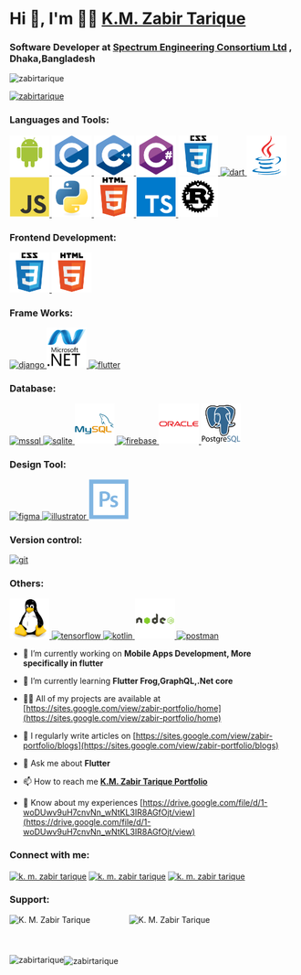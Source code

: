 
# Hi 👋, I'm 👨‍🎓 [K.M. Zabir Tarique](https://sites.google.com/view/zabir-portfolio/home)
### Software Developer at [Spectrum Engineering Consortium Ltd](https://spectrum-bd.com/) , Dhaka,Bangladesh

<p align="left"> <img src="https://komarev.com/ghpvc/?username=zabirtarique&label=Profile%20views&color=0e75b6&style=flat" alt="zabirtarique" /> </p>

<p align="left"> <a href="https://github.com/ryo-ma/github-profile-trophy"><img src="https://github-profile-trophy.vercel.app/?username=zabirtarique" alt="zabirtarique" /></a> </p>

<h3 align="left">Languages and Tools:</h3>

<p align="left"> <a href="https://developer.android.com" target="_blank" rel="noreferrer"> 
   <img src="https://raw.githubusercontent.com/devicons/devicon/master/icons/android/android-original-wordmark.svg" alt="android" width="70" height="70"/> </a>
   <a href="https://www.cprogramming.com/" target="_blank" rel="noreferrer"> <img src="https://raw.githubusercontent.com/devicons/devicon/master/icons/c/c-original.svg" alt="c" width="70" height="70"/> </a>
   <a href="https://www.w3schools.com/cpp/" target="_blank" rel="noreferrer"> <img src="https://raw.githubusercontent.com/devicons/devicon/master/icons/cplusplus/cplusplus-original.svg" alt="cplusplus" width="70" height="70"/> </a> 
   <a href="https://www.w3schools.com/cs/" target="_blank" rel="noreferrer"> <img src="https://raw.githubusercontent.com/devicons/devicon/master/icons/csharp/csharp-original.svg" alt="csharp" width="70" height="70"/></a> 
   <a href="https://www.w3schools.com/css/" target="_blank" rel="noreferrer"> <img src="https://raw.githubusercontent.com/devicons/devicon/master/icons/css3/css3-original-wordmark.svg" alt="css3" width="70" height="70"/> </a>
   <a href="https://dart.dev" target="_blank" rel="noreferrer"> <img src="https://www.vectorlogo.zone/logos/dartlang/dartlang-icon.svg" alt="dart" width="70" height="70"/> </a> 
  <a href="https://www.java.com" target="_blank" rel="noreferrer"> <img src="https://raw.githubusercontent.com/devicons/devicon/master/icons/java/java-original.svg" alt="java" width="70" height="70"/> </a> 
   <a href="https://developer.mozilla.org/en-US/docs/Web/JavaScript" target="_blank" rel="noreferrer"> <img src="https://raw.githubusercontent.com/devicons/devicon/master/icons/javascript/javascript-original.svg" alt="javascript" width="70" height="70"/> </a>
    <a href="https://www.python.org" target="_blank" rel="noreferrer"> <img src="https://raw.githubusercontent.com/devicons/devicon/master/icons/python/python-original.svg" alt="python" width="70" height="70"/> </a> 
   <a href="https://www.w3.org/html/" target="_blank" rel="noreferrer"> <img src="https://raw.githubusercontent.com/devicons/devicon/master/icons/html5/html5-original-wordmark.svg" alt="html5" width="70" height="70"/> </a>
   <a href="https://www.typescriptlang.org/" target="_blank" rel="noreferrer"> <img src="https://raw.githubusercontent.com/devicons/devicon/master/icons/typescript/typescript-original.svg" alt="typescript" width="70" height="70"/> </a> 
   <a href="https://www.rust-lang.org" target="_blank" rel="noreferrer"> <img src="https://raw.githubusercontent.com/devicons/devicon/master/icons/rust/rust-plain.svg" alt="rust" width="70" height="70"/> </a>
   </p>
   
<h3 align="left">Frontend Development:</h3>
<p align="left"> 
    <a href="https://www.w3schools.com/css/" target="_blank" rel="noreferrer"> <img src="https://raw.githubusercontent.com/devicons/devicon/master/icons/css3/css3-original-wordmark.svg" alt="css3" width="70" height="70"/> </a>
    <a href="https://www.w3.org/html/" target="_blank" rel="noreferrer"> <img src="https://raw.githubusercontent.com/devicons/devicon/master/icons/html5/html5-original-wordmark.svg" alt="html5" width="70" height="70"/> </a>
</p>
   
<h3 align="left">Frame Works:</h3>

<p align="left"> 
  
  <a href="https://www.djangoproject.com/" target="_blank" rel="noreferrer"> <img src="https://cdn.worldvectorlogo.com/logos/django.svg" alt="django" width="70" height="70"/> </a>
   <a href="https://dotnet.microsoft.com/" target="_blank" rel="noreferrer"> <img src="https://raw.githubusercontent.com/devicons/devicon/master/icons/dot-net/dot-net-original-wordmark.svg" alt="dotnet" width="70" height="70"/> </a> 
   <a href="https://flutter.dev" target="_blank" rel="noreferrer"> <img src="https://www.vectorlogo.zone/logos/flutterio/flutterio-icon.svg" alt="flutter" width="70" height="70"/> </a> 
   
</p>

<h3 align="left">Database:</h3>
<p align="left"> 
    
   <a href="https://www.microsoft.com/en-us/sql-server" target="_blank" rel="noreferrer"> <img src="https://www.svgrepo.com/show/303229/microsoft-sql-server-logo.svg" alt="mssql" width="70" height="70"/> </a>
   <a href="https://www.sqlite.org/" target="_blank" rel="noreferrer"> <img src="https://www.vectorlogo.zone/logos/sqlite/sqlite-icon.svg" alt="sqlite" width="70" height="70"/> </a>
     <a href="https://www.mysql.com/" target="_blank" rel="noreferrer"> <img src="https://raw.githubusercontent.com/devicons/devicon/master/icons/mysql/mysql-original-wordmark.svg" alt="mysql" width="70" height="70"/> </a> 
       <a href="https://firebase.google.com/" target="_blank" rel="noreferrer"> <img src="https://www.vectorlogo.zone/logos/firebase/firebase-icon.svg" alt="firebase" width="70" height="70"/> </a>
   <a href="https://www.oracle.com/" target="_blank" rel="noreferrer"> <img src="https://raw.githubusercontent.com/devicons/devicon/master/icons/oracle/oracle-original.svg" alt="oracle" width="70" height="70"/> </a>
   <a href="https://www.postgresql.org" target="_blank" rel="noreferrer"> <img src="https://raw.githubusercontent.com/devicons/devicon/master/icons/postgresql/postgresql-original-wordmark.svg" alt="postgresql" width="70" height="70"/> </a> 
   
</p>

<h3 align="left">Design Tool:</h3>
<p align="left"> 
  
<a href="https://www.figma.com/" target="_blank" rel="noreferrer"> <img src="https://www.vectorlogo.zone/logos/figma/figma-icon.svg" alt="figma" width="70" height="70"/> </a>
<a href="https://www.adobe.com/in/products/illustrator.html" target="_blank" rel="noreferrer"> <img src="https://www.vectorlogo.zone/logos/adobe_illustrator/adobe_illustrator-icon.svg" alt="illustrator" width="70" height="70"/> </a> 
<a href="https://www.photoshop.com/en" target="_blank" rel="noreferrer"> <img src="https://raw.githubusercontent.com/devicons/devicon/master/icons/photoshop/photoshop-line.svg" alt="photoshop" width="70" height="70"/> </a> 
  
</p>

<h3 align="left">Version control:</h3>
<p align="left"> 
  <a href="https://git-scm.com/" target="_blank" rel="noreferrer"> <img src="https://www.vectorlogo.zone/logos/git-scm/git-scm-icon.svg" alt="git" width="70" height="70"/> </a>  
</p>

<h3 align="left">Others:</h3>
<p align="left"> 
    <a href="https://www.linux.org/" target="_blank" rel="noreferrer"> <img src="https://raw.githubusercontent.com/devicons/devicon/master/icons/linux/linux-original.svg" alt="linux" width="70" height="70"/> </a>
   <a href="https://www.tensorflow.org" target="_blank" rel="noreferrer"> <img src="https://www.vectorlogo.zone/logos/tensorflow/tensorflow-icon.svg" alt="tensorflow" width="70" height="70"/> </a> 
 <a href="https://kotlinlang.org" target="_blank" rel="noreferrer"> <img src="https://www.vectorlogo.zone/logos/kotlinlang/kotlinlang-icon.svg" alt="kotlin" width="70" height="70"/> </a> 
  <a href="https://nodejs.org" target="_blank" rel="noreferrer"> <img src="https://raw.githubusercontent.com/devicons/devicon/master/icons/nodejs/nodejs-original-wordmark.svg" alt="nodejs" width="70" height="70"/> </a>
  <a href="https://postman.com" target="_blank" rel="noreferrer"> <img src="https://www.vectorlogo.zone/logos/getpostman/getpostman-icon.svg" alt="postman" width="70" height="70"/> </a> 
</p>


- 🔭 I’m currently working on **Mobile Apps Development, More specifically in flutter**

- 🌱 I’m currently learning **Flutter Frog,GraphQL,.Net core**

- 👨‍💻 All of my projects are available at [https://sites.google.com/view/zabir-portfolio/home](https://sites.google.com/view/zabir-portfolio/home)

- 📝 I regularly write articles on [https://sites.google.com/view/zabir-portfolio/blogs](https://sites.google.com/view/zabir-portfolio/blogs)

- 💬 Ask me about **Flutter**

- 📫 How to reach me **[K.M. Zabir Tarique Portfolio](https://sites.google.com/view/zabir-portfolio/home)**

- 📄 Know about my experiences [https://drive.google.com/file/d/1-woDUwv9uH7cnvNn_wNtKL3IR8AGfOjt/view](https://drive.google.com/file/d/1-woDUwv9uH7cnvNn_wNtKL3IR8AGfOjt/view)

<h3 align="left">Connect with me:</h3>
<p align="left">
<a href="https://linkedin.com/in/k. m. zabir tarique" target="blank"><img align="center" src="https://raw.githubusercontent.com/rahuldkjain/github-profile-readme-generator/master/src/images/icons/Social/linked-in-alt.svg" alt="k. m. zabir tarique" height="30" width="70" /></a>
<a href="https://stackoverflow.com/users/14601919/k-m-zabir-tarique" target="blank"><img align="center" src="https://raw.githubusercontent.com/rahuldkjain/github-profile-readme-generator/master/src/images/icons/Social/stack-overflow.svg" alt="k. m. zabir tarique" height="30" width="70" /></a>
<a href="https://fb.com/k. m. zabir tarique" target="blank"><img align="center" src="https://raw.githubusercontent.com/rahuldkjain/github-profile-readme-generator/master/src/images/icons/Social/facebook.svg" alt="k. m. zabir tarique" height="30" width="70" /></a>
</p>

<h3 align="left">Support:</h3>
<p><a href="https://www.buymeacoffee.com/K. M. Zabir Tarique"> <img align="left" src="https://cdn.buymeacoffee.com/buttons/v2/default-yellow.png" height="70" width="210" alt="K. M. Zabir Tarique" /></a><a href="https://ko-fi.com/K. M. Zabir Tarique"> <img align="left" src="https://cdn.ko-fi.com/cdn/kofi3.png?v=3" height="70" width="210" alt="K. M. Zabir Tarique" /></a></p><br><br>

<p><img align="left" src="https://github-readme-stats.vercel.app/api/top-langs?username=zabirtarique&show_icons=true&locale=en&layout=compact" alt="zabirtarique" /></p>

<p>&nbsp;<img align="center" src="https://github-readme-stats.vercel.app/api?username=zabirtarique&show_icons=true&locale=en" alt="zabirtarique" /></p>


<!---
ZabirTarique/ZabirTarique is a ✨ special ✨ repository because its `README.md` (this file) appears on your GitHub profile.
You can click the Preview link to take a look at your changes.
--->
